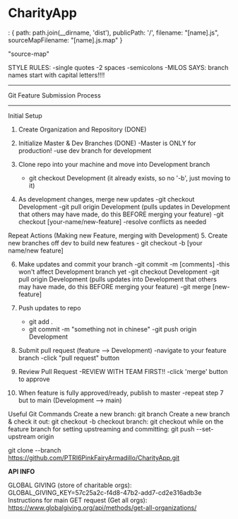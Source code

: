 # CharityApp
: {
    path: path.join(__dirname, 'dist'),
    publicPath: '/',
    filename: "[name].js",
    sourceMapFilename: "[name].js.map"
  }

"source-map"


STYLE RULES:
-single quotes
-2 spaces
-semicolons 
-MILOS SAYS: branch names start with capital letters!!!!
_______________________________
Git Feature Submission Process
_______________________________
Initial Setup
1. Create Organization and Repository (DONE)
2. Initialize Master & Dev Branches (DONE)
    -Master is ONLY for production!
    -use dev branch for development
3. Clone repo into your machine and move into Development branch
    - git checkout Development (it already exists, so no '-b', just moving to it)

4. As development changes, merge new updates
    -git checkout Development
    -git pull origin Development (pulls updates in Development that others may have made, do this BEFORE merging your feature)
    -git checkout [your-name/new-feature]
    -resolve conflicts as needed

Repeat Actions (Making new Feature, merging with Development)
5. Create new branches off dev to build new features
    - git checkout -b [your name/new feature]

6. Make updates and commit your branch 
    -git commit -m [comments] 
    -this won't affect Development branch yet
    -git checkout Development
    -git pull origin Development (pulls updates into Development that others may have made, do this BEFORE merging your feature)
    -git merge [new-feature]

7. Push updates to repo
    - git add .
    - git commit -m "something not in chinese"
    -git push origin Development

8. Submit pull request (feature --> Development)
    -navigate to your feature branch
    -click "pull request" button

9. Review Pull Request
    -REVIEW WITH TEAM FIRST!!
    -click 'merge' button to approve

10. When feature is fully approved/ready, publish to master
    -repeat step 7 but to main (Development --> main)




Useful Git Commands
Create a new branch: git branch <feature>
Create a new branch & check it out: git checkout -b <feature>
checkout branch: git checkout <feature>
while on the feature branch for setting upstreaming and committing: git push --set-upstream origin <feature>

git clone --branch <branchname> https://github.com/PTRI6PinkFairyArmadillo/CharityApp.git




**API INFO**

GLOBAL GIVING (store of charitable orgs):
GLOBAL_GIVING_KEY=57c25a2c-f4d8-47b2-add7-cd2e316adb3e
Instructions for main GET request (Get all orgs): https://www.globalgiving.org/api/methods/get-all-organizations/
